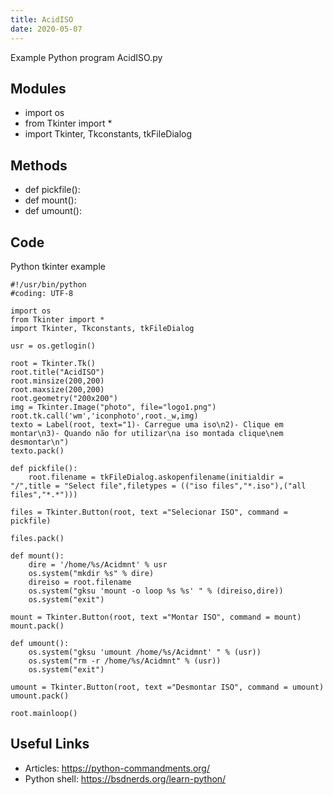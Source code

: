 ```yaml
---
title: AcidISO
date: 2020-05-07
---
```

Example Python program AcidISO.py

## Modules

* import os
* from Tkinter import *
* import Tkinter, Tkconstants, tkFileDialog

## Methods

* def pickfile(): 
* def mount():
* def umount():

## Code

Python tkinter example

    #!/usr/bin/python
    #coding: UTF-8
    
    import os
    from Tkinter import *
    import Tkinter, Tkconstants, tkFileDialog
    
    usr = os.getlogin()
    
    root = Tkinter.Tk()
    root.title("AcidISO")
    root.minsize(200,200)
    root.maxsize(200,200)
    root.geometry("200x200")
    img = Tkinter.Image("photo", file="logo1.png")
    root.tk.call('wm','iconphoto',root._w,img)
    texto = Label(root, text="1)- Carregue uma iso\n2)- Clique em montar\n3)- Quando não for utilizar\na iso montada clique\nem desmontar\n")
    texto.pack()
    
    def pickfile(): 
    	root.filename = tkFileDialog.askopenfilename(initialdir = "/",title = "Select file",filetypes = (("iso files","*.iso"),("all files","*.*")))
    
    files = Tkinter.Button(root, text ="Selecionar ISO", command = pickfile)
    
    files.pack()
    
    def mount():
    	dire = '/home/%s/Acidmnt' % usr
    	os.system("mkdir %s" % dire)
    	direiso = root.filename
    	os.system("gksu 'mount -o loop %s %s' " % (direiso,dire))
    	os.system("exit")
    
    mount = Tkinter.Button(root, text ="Montar ISO", command = mount)
    mount.pack()
    
    def umount():
    	os.system("gksu 'umount /home/%s/Acidmnt' " % (usr))
    	os.system("rm -r /home/%s/Acidmnt" % (usr))
    	os.system("exit")
    
    umount = Tkinter.Button(root, text ="Desmontar ISO", command = umount)
    umount.pack()
    
    root.mainloop()

## Useful Links

- Articles: https://python-commandments.org/
- Python shell: https://bsdnerds.org/learn-python/
